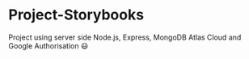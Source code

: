 # Project-Storybooks
Project using server side Node.js, Express, MongoDB Atlas Cloud and Google Authorisation :smiley:
